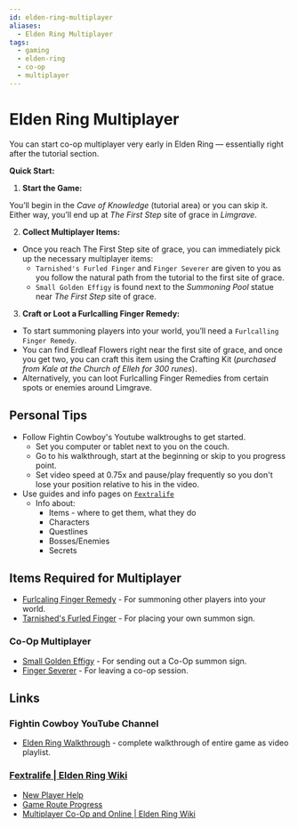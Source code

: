 ```yaml
---
id: elden-ring-multiplayer
aliases:
  - Elden Ring Multiplayer
tags:
  - gaming
  - elden-ring
  - co-op
  - multiplayer
---
```


# Elden Ring Multiplayer

You can start co-op multiplayer very early in Elden Ring — essentially right after the tutorial section. 

**Quick Start:**

1. **Start the Game:**

You’ll begin in the *Cave of Knowledge* (tutorial area) or you can skip it. Either way, you’ll end up at *The First Step* site of grace in *Limgrave*.

2. **Collect Multiplayer Items:**

- Once you reach The First Step site of grace, you can immediately pick up the necessary multiplayer items:
    - `Tarnished's Furled Finger` and `Finger Severer` are given to you as you follow the natural path from the tutorial to the first site of grace.
    - `Small Golden Effigy` is found next to the *Summoning Pool* statue near *The First Step* site of grace.

3. **Craft or Loot a Furlcalling Finger Remedy:**

- To start summoning players into your world, you’ll need a `Furlcalling Finger Remedy`.
- You can find Erdleaf Flowers right near the first site of grace, and once you get two, you can craft this item using the Crafting Kit (*purchased from Kale at the Church of Elleh for 300 runes*).
- Alternatively, you can loot Furlcalling Finger Remedies from certain spots or enemies around Limgrave.


## Personal Tips

- Follow Fightin Cowboy's Youtube walktroughs to get started.
  - Set you computer or tablet next to you on the couch.
  - Go to his walkthrough, start at the beginning or skip to you progress point.
  - Set video speed at 0.75x and pause/play frequently so you don't lose your position relative to his in the video.
- Use guides and info pages on [`Fextralife`](https://eldenring.wiki.fextralife.com)
  - Info about: 
    - Items - where to get them, what they do
    - Characters
    - Questlines
    - Bosses/Enemies
    - Secrets


## Items Required for Multiplayer

- [Furlcaling Finger Remedy](https://eldenring.wiki.fextralife.com/Furlcalling+Finger+Remedy) - For summoning other players into your world.
- [Tarnished's Furled Finger](https://eldenring.wiki.fextralife.com/Tarnished's+Furled+Finger) - For placing your own summon sign.

### Co-Op Multiplayer

- [Small Golden Effigy](https://eldenring.wiki.fextralife.com/Small+Golden+Effigy) - For sending out a Co-Op summon sign.
- [Finger Severer](https://eldenring.wiki.fextralife.com/Finger+Severer) - For leaving a co-op session.


## Links

### Fightin Cowboy YouTube Channel

- [Elden Ring Walkthrough](https://www.youtube.com/playlist?list=PL7RtZMiaOk8gdRf130w4gFYyhstL-5VRh) - complete walkthrough of entire game as video playlist.


### [Fextralife | Elden Ring Wiki](https://eldenring.wiki.fextralife.com/Elden+Ring+Wiki)

- [New Player Help](https://eldenring.wiki.fextralife.com/New+Player+Help)
- [Game Route Progress](https://eldenring.wiki.fextralife.com/Game+Progress+Route)
- [Multiplayer Co-Op and Online | Elden Ring Wiki](https://eldenring.wiki.fextralife.com/Multiplayer+Coop+and+Online)

